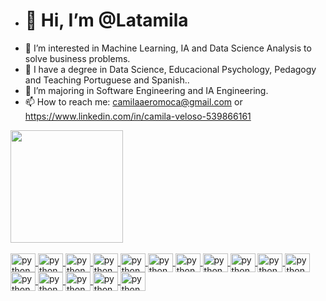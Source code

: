 - <h1>👋 Hi, I’m @Latamila</h1>
- 👀 I’m interested in Machine Learning, IA and Data Science Analysis to solve business problems.
- 🌱 I have a degree in Data Science, Educacional Psychology, Pedagogy and Teaching Portuguese and Spanish..
- 💞️ I’m majoring in Software Engineering and IA Engineering.
- 📫 How to reach me: camilaaeromoca@gmail.com or  https://www.linkedin.com/in/camila-veloso-539866161

<!---
Latamila/Latamila is a ✨ special ✨ repository because its `README.md` (this file) appears on your GitHub profile.
You can click the Preview link to take a look at your changes.
--->
<div>
   <a href="https://github.com/latamila">
   <img height='180em' src="https://github-readme-stats.vercel.app/api?username=latamila&theme=nightowl&show_icons=true">
</div>
<div style="display: inline_block"><br>
    <img align='center' alt='python' height='30' width='40' src="https://cdn.jsdelivr.net/gh/devicons/devicon/icons/python/python-original-wordmark.svg""/>
    <img align='center' alt='python' height='30' width='40'  src="https://cdn.jsdelivr.net/gh/devicons/devicon/icons/html5/html5-original-wordmark.svg" />
    <img align='center' alt='python' height='30' width='40' src="https://cdn.jsdelivr.net/gh/devicons/devicon/icons/css3/css3-original-wordmark.svg" />
    <img align='center' alt='python' height='30' width='40'  src="https://cdn.jsdelivr.net/gh/devicons/devicon/icons/javascript/javascript-original.svg" />
    <img align='center' alt='python' height='30' width='40' src="https://cdn.jsdelivr.net/gh/devicons/devicon/icons/postgresql/postgresql-original-wordmark.svg" />
    <img align='center' alt='python' height='30' width='40'  src="https://cdn.jsdelivr.net/gh/devicons/devicon/icons/google/google-original.svg" />
    <img align='center' alt='python' height='30' width='40' src="https://cdn.jsdelivr.net/gh/devicons/devicon/icons/googlecloud/googlecloud-original.svg" />
    <img align='center' alt='python' height='30' width='40' src="https://cdn.jsdelivr.net/gh/devicons/devicon/icons/go/go-original.svg" />
    <img align='center' alt='python' height='30' width='40'  src="https://cdn.jsdelivr.net/gh/devicons/devicon/icons/julia/julia-original-wordmark.svg" />
    <img align='center' alt='python' height='30' width='40' src="https://cdn.jsdelivr.net/gh/devicons/devicon/icons/docker/docker-original-wordmark.svg" />
   <img align='center' alt='python' height='30' width='40'  src="https://cdn.jsdelivr.net/gh/devicons/devicon/icons/jupyter/jupyter-original-wordmark.svg" />
   <img align='center' alt='python' height='30' width='40'src="https://cdn.jsdelivr.net/gh/devicons/devicon/icons/visualstudio/visualstudio-plain.svg" />
   <img align='center' alt='python' height='30' width='40' src="https://cdn.jsdelivr.net/gh/devicons/devicon/icons/github/github-original.svg" />
   <img align='center' alt='python' height='30' width='40' src="https://cdn.jsdelivr.net/gh/devicons/devicon/icons/linux/linux-original.svg" />
   <img align='center' alt='python' height='30' width='40'src="https://cdn.jsdelivr.net/gh/devicons/devicon/icons/mysql/mysql-original-wordmark.svg" />
   <img align='center' alt='python' height='30' width='40' src="https://cdn.jsdelivr.net/gh/devicons/devicon/icons/slack/slack-original.svg" />
          

          
          
